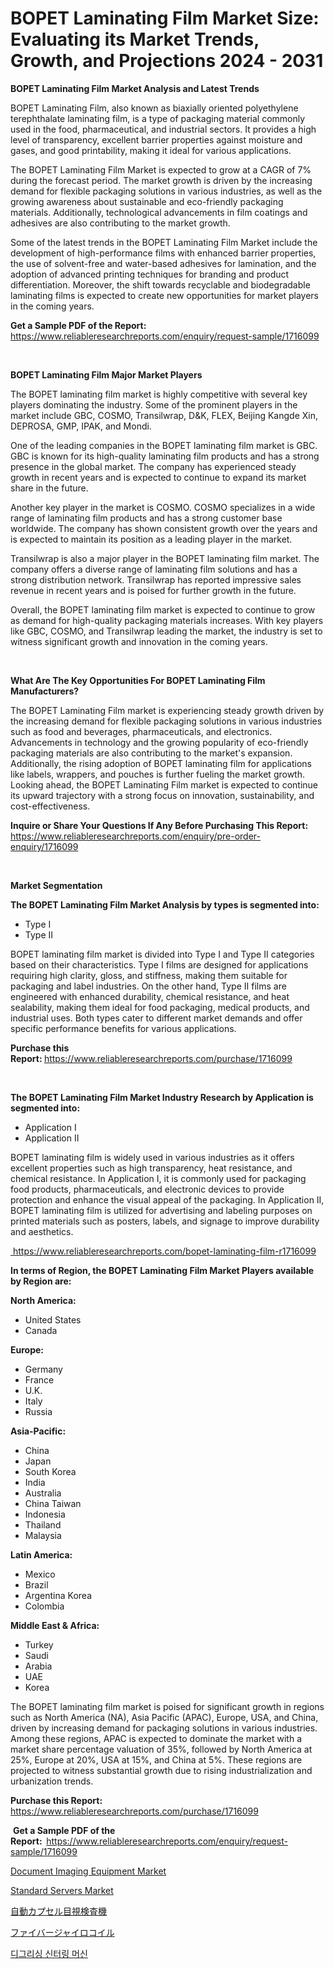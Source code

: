 <p><h1>BOPET Laminating Film Market Size: Evaluating its Market Trends, Growth, and Projections 2024 - 2031</h1></p><p><strong>BOPET Laminating Film Market Analysis and Latest Trends</strong></p>
<p><p>BOPET Laminating Film, also known as biaxially oriented polyethylene terephthalate laminating film, is a type of packaging material commonly used in the food, pharmaceutical, and industrial sectors. It provides a high level of transparency, excellent barrier properties against moisture and gases, and good printability, making it ideal for various applications.</p><p>The BOPET Laminating Film Market is expected to grow at a CAGR of 7% during the forecast period. The market growth is driven by the increasing demand for flexible packaging solutions in various industries, as well as the growing awareness about sustainable and eco-friendly packaging materials. Additionally, technological advancements in film coatings and adhesives are also contributing to the market growth.</p><p>Some of the latest trends in the BOPET Laminating Film Market include the development of high-performance films with enhanced barrier properties, the use of solvent-free and water-based adhesives for lamination, and the adoption of advanced printing techniques for branding and product differentiation. Moreover, the shift towards recyclable and biodegradable laminating films is expected to create new opportunities for market players in the coming years.</p></p>
<p><strong>Get a Sample PDF of the Report:&nbsp;</strong> <a href="https://www.reliableresearchreports.com/enquiry/request-sample/1716099">https://www.reliableresearchreports.com/enquiry/request-sample/1716099</a></p>
<p>&nbsp;</p>
<p><strong>BOPET Laminating Film Major Market Players</strong></p>
<p><p>The BOPET laminating film market is highly competitive with several key players dominating the industry. Some of the prominent players in the market include GBC, COSMO, Transilwrap, D&K, FLEX, Beijing Kangde Xin, DEPROSA, GMP, IPAK, and Mondi.</p><p>One of the leading companies in the BOPET laminating film market is GBC. GBC is known for its high-quality laminating film products and has a strong presence in the global market. The company has experienced steady growth in recent years and is expected to continue to expand its market share in the future.</p><p>Another key player in the market is COSMO. COSMO specializes in a wide range of laminating film products and has a strong customer base worldwide. The company has shown consistent growth over the years and is expected to maintain its position as a leading player in the market.</p><p>Transilwrap is also a major player in the BOPET laminating film market. The company offers a diverse range of laminating film solutions and has a strong distribution network. Transilwrap has reported impressive sales revenue in recent years and is poised for further growth in the future.</p><p>Overall, the BOPET laminating film market is expected to continue to grow as demand for high-quality packaging materials increases. With key players like GBC, COSMO, and Transilwrap leading the market, the industry is set to witness significant growth and innovation in the coming years.</p></p>
<p>&nbsp;</p>
<p><strong>What Are The Key Opportunities For BOPET Laminating Film Manufacturers?</strong></p>
<p><p>The BOPET Laminating Film market is experiencing steady growth driven by the increasing demand for flexible packaging solutions in various industries such as food and beverages, pharmaceuticals, and electronics. Advancements in technology and the growing popularity of eco-friendly packaging materials are also contributing to the market's expansion. Additionally, the rising adoption of BOPET laminating film for applications like labels, wrappers, and pouches is further fueling the market growth. Looking ahead, the BOPET Laminating Film market is expected to continue its upward trajectory with a strong focus on innovation, sustainability, and cost-effectiveness.</p></p>
<p><strong>Inquire or Share Your Questions If Any Before Purchasing This Report:</strong> <a href="https://www.reliableresearchreports.com/enquiry/pre-order-enquiry/1716099">https://www.reliableresearchreports.com/enquiry/pre-order-enquiry/1716099</a></p>
<p>&nbsp;</p>
<p><strong>Market Segmentation</strong></p>
<p><strong>The BOPET Laminating Film Market Analysis by types is segmented into:</strong></p>
<p><ul><li>Type I</li><li>Type II</li></ul></p>
<p><p>BOPET laminating film market is divided into Type I and Type II categories based on their characteristics. Type I films are designed for applications requiring high clarity, gloss, and stiffness, making them suitable for packaging and label industries. On the other hand, Type II films are engineered with enhanced durability, chemical resistance, and heat sealability, making them ideal for food packaging, medical products, and industrial uses. Both types cater to different market demands and offer specific performance benefits for various applications.</p></p>
<p><strong>Purchase this Report:&nbsp;</strong><a href="https://www.reliableresearchreports.com/purchase/1716099">https://www.reliableresearchreports.com/purchase/1716099</a></p>
<p>&nbsp;</p>
<p><strong>The BOPET Laminating Film Market Industry Research by Application is segmented into:</strong></p>
<p><ul><li>Application I</li><li>Application II</li></ul></p>
<p><p>BOPET laminating film is widely used in various industries as it offers excellent properties such as high transparency, heat resistance, and chemical resistance. In Application I, it is commonly used for packaging food products, pharmaceuticals, and electronic devices to provide protection and enhance the visual appeal of the packaging. In Application II, BOPET laminating film is utilized for advertising and labeling purposes on printed materials such as posters, labels, and signage to improve durability and aesthetics.</p></p>
<p><a href="https://www.reliableresearchreports.com/bopet-laminating-film-r1716099">&nbsp;https://www.reliableresearchreports.com/bopet-laminating-film-r1716099</a></p>
<p><strong>In terms of Region, the BOPET Laminating Film Market Players available by Region are:</strong></p>
<p>
    <p> <strong> North America: </strong>
        <ul>
            <li>United States</li>
            <li>Canada</li>
        </ul>
        </p> 
    <p> <strong> Europe: </strong>
        <ul>
            <li>Germany</li>
            <li>France</li>
            <li>U.K.</li>
            <li>Italy</li>
            <li>Russia</li>
        </ul>
        </p> 
    <p> <strong> Asia-Pacific: </strong>
        <ul>
            <li>China</li>
            <li>Japan</li>
            <li>South Korea</li>
            <li>India</li>
            <li>Australia</li>
            <li>China Taiwan</li>
            <li>Indonesia</li>
            <li>Thailand</li>
            <li>Malaysia</li>
        </ul>
        </p> 
    <p> <strong> Latin America: </strong>
        <ul>
            <li>Mexico</li>
            <li>Brazil</li>
            <li>Argentina Korea</li>
            <li>Colombia</li>
        </ul>
        </p> 
    <p> <strong> Middle East & Africa: </strong>
        <ul>
            <li>Turkey</li>
            <li>Saudi</li>
            <li>Arabia</li>
            <li>UAE</li>
            <li>Korea</li>
        </ul>
    </p>
    </p>
<p><p>The BOPET laminating film market is poised for significant growth in regions such as North America (NA), Asia Pacific (APAC), Europe, USA, and China, driven by increasing demand for packaging solutions in various industries. Among these regions, APAC is expected to dominate the market with a market share percentage valuation of 35%, followed by North America at 25%, Europe at 20%, USA at 15%, and China at 5%. These regions are projected to witness substantial growth due to rising industrialization and urbanization trends.</p></p>
<p><strong>Purchase this Report: </strong><a href="https://www.reliableresearchreports.com/purchase/1716099">https://www.reliableresearchreports.com/purchase/1716099</a></p>
<p>&nbsp;<strong>Get a Sample PDF of the Report:&nbsp;&nbsp;</strong><a href="https://www.reliableresearchreports.com/enquiry/request-sample/1716099">https://www.reliableresearchreports.com/enquiry/request-sample/1716099</a></p>
<p><strong></strong></p>
<p><p><a href="https://github.com/susanjprice2023/Market-Research-Report-List-1/blob/main/document-imaging-equipment-market.md">Document Imaging Equipment Market</a></p><p><a href="https://github.com/NorbertYates/Market-Research-Report-List-5/blob/main/standard-servers-market.md">Standard Servers Market</a></p><p><a href="https://github.com/CieloStamm/Market-Research-Report-List-1/blob/main/2963274113769.md">自動カプセル目視検査機</a></p><p><a href="https://github.com/KenyonJohns/Market-Research-Report-List-1/blob/main/4726333113770.md">ファイバージャイロコイル</a></p><p><a href="https://github.com/Tristiarton768456/Market-Research-Report-List-2/blob/main/8602387110927.md">디그리싱 신터링 머신</a></p></p>